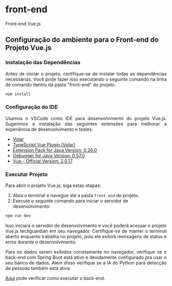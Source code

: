 # front-end
Front-end Vue.js

## Configuração do ambiente para o Front-end do Projeto Vue.js

### Instalação das Dependências

<p align="justify">Antes de iniciar o projeto, certifique-se de instalar todas as dependências necessárias. Você pode fazer isso executando o seguinte comando na linha de comando dentro da pasta "front-end" do projeto:</p>

```sh
npm install
```

### Configuração do IDE

<p align="justify">Usamos o VSCode como IDE para desenvolvimento do projeto Vue.js. Sugerimos a instalação das seguintes extensões para melhorar a experiência de desenvolvimento e testes:</p>

- [Volar](https://marketplace.visualstudio.com/items?itemName=Vue.volar)
- [TypeScript Vue Plugin (Volar)](https://marketplace.visualstudio.com/items?itemName=Vue.vscode-typescript-vue-plugin)
- [Extension Pack for Java Version: 0.26.0](https://marketplace.visualstudio.com/items?itemName=vscjava.vscode-java-pack)
- [Debugger for Java Version: 0.57.0](https://marketplace.visualstudio.com/items?itemName=vscjava.vscode-java-debug)
- [Vue - Official Version: 2.0.17](https://marketplace.visualstudio.com/items?itemName=Vue.volar)

### Executar Projeto

Para abrir o projeto Vue.js, siga estas etapas:

1. Abra o terminal e navegue até a pasta `front-end` do projeto.
2. Execute o seguinte comando para iniciar o servidor de desenvolvimento:

```sh
npm run dev
```

<p align="justify">Isso iniciará o servidor de desenvolvimento e você poderá acessar o projeto Vue.js techguardian em seu navegador. Certifique-se de manter o terminal aberto enquanto trabalha no projeto, pois ele exibirá mensagens de status e erros durante o desenvolvimento.</p>

<p align="justify">Para os dados serem exibidos corretamente no navegador, verifique se o back-end com Spring Boot está ativo e devidamente configurado pra usar o seu banco de dados. Além disso verifique se a IA do Python para detecção de pessoas também está ativa.</p>

[Aqui](https://github.com/Tech-Guardian/back-end) pode verificar como executar o back-end.